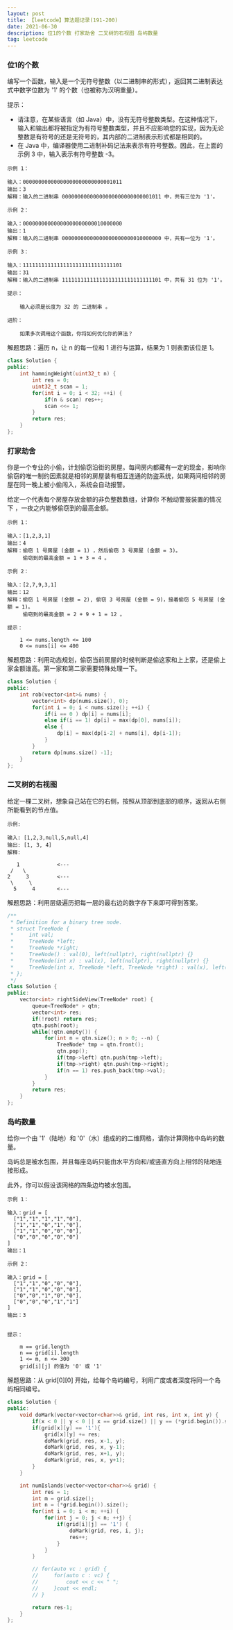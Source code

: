 ```yaml
---
layout: post
title: 【leetcode】算法题记录(191-200)
date: 2021-06-30
description: 位1的个数 打家劫舍 二叉树的右视图 岛屿数量
tag: leetcode
---
```


### 位1的个数
编写一个函数，输入是一个无符号整数（以二进制串的形式），返回其二进制表达式中数字位数为 '1' 的个数（也被称为汉明重量）。

提示：

+ 请注意，在某些语言（如 Java）中，没有无符号整数类型。在这种情况下，输入和输出都将被指定为有符号整数类型，并且不应影响您的实现，因为无论整数是有符号的还是无符号的，其内部的二进制表示形式都是相同的。
+ 在 Java 中，编译器使用二进制补码记法来表示有符号整数。因此，在上面的 示例 3 中，输入表示有符号整数 -3。

```
示例 1：

输入：00000000000000000000000000001011
输出：3
解释：输入的二进制串 00000000000000000000000000001011 中，共有三位为 '1'。

示例 2：

输入：00000000000000000000000010000000
输出：1
解释：输入的二进制串 00000000000000000000000010000000 中，共有一位为 '1'。

示例 3：

输入：11111111111111111111111111111101
输出：31
解释：输入的二进制串 11111111111111111111111111111101 中，共有 31 位为 '1'。

提示：

    输入必须是长度为 32 的 二进制串 。

进阶：

    如果多次调用这个函数，你将如何优化你的算法？
```

解题思路：遍历 n，让 n 的每一位和 1 进行与运算，结果为 1 则表面该位是 1。

```cpp
class Solution {
public:
    int hammingWeight(uint32_t n) {
        int res = 0;
        uint32_t scan = 1;
        for(int i = 0; i < 32; ++i) {
            if(n & scan) res++;
            scan <<= 1;
        }
        return res;
    }
};
```

### 打家劫舍
你是一个专业的小偷，计划偷窃沿街的房屋。每间房内都藏有一定的现金，影响你偷窃的唯一制约因素就是相邻的房屋装有相互连通的防盗系统，如果两间相邻的房屋在同一晚上被小偷闯入，系统会自动报警。

给定一个代表每个房屋存放金额的非负整数数组，计算你 不触动警报装置的情况下 ，一夜之内能够偷窃到的最高金额。

```
示例 1：

输入：[1,2,3,1]
输出：4
解释：偷窃 1 号房屋 (金额 = 1) ，然后偷窃 3 号房屋 (金额 = 3)。
     偷窃到的最高金额 = 1 + 3 = 4 。

示例 2：

输入：[2,7,9,3,1]
输出：12
解释：偷窃 1 号房屋 (金额 = 2), 偷窃 3 号房屋 (金额 = 9)，接着偷窃 5 号房屋 (金额 = 1)。
     偷窃到的最高金额 = 2 + 9 + 1 = 12 。

提示：

    1 <= nums.length <= 100
    0 <= nums[i] <= 400
```

解题思路：利用动态规划，偷窃当前房屋的时候判断是偷这家和上上家，还是偷上家金额谁高。第一家和第二家需要特殊处理一下。

```cpp
class Solution {
public:
    int rob(vector<int>& nums) {
        vector<int> dp(nums.size(), 0);
        for(int i = 0; i < nums.size(); ++i) {
            if(i == 0 ) dp[i] = nums[i];
            else if(i == 1) dp[i] = max(dp[0], nums[i]);
            else {
                dp[i] = max(dp[i-2] + nums[i], dp[i-1]);
            } 
        }
        return dp[nums.size() -1];
    }
};
```

### 二叉树的右视图
给定一棵二叉树，想象自己站在它的右侧，按照从顶部到底部的顺序，返回从右侧所能看到的节点值。

```
示例:

输入: [1,2,3,null,5,null,4]
输出: [1, 3, 4]
解释:

   1            <---
 /   \
2     3         <---
 \     \
  5     4       <---
```

解题思路：利用层级遍历把每一层的最右边的数字存下来即可得到答案。

```cpp
/**
 * Definition for a binary tree node.
 * struct TreeNode {
 *     int val;
 *     TreeNode *left;
 *     TreeNode *right;
 *     TreeNode() : val(0), left(nullptr), right(nullptr) {}
 *     TreeNode(int x) : val(x), left(nullptr), right(nullptr) {}
 *     TreeNode(int x, TreeNode *left, TreeNode *right) : val(x), left(left), right(right) {}
 * };
 */
class Solution {
public:
    vector<int> rightSideView(TreeNode* root) {
        queue<TreeNode* > qtn;
        vector<int> res;
        if(!root) return res;
        qtn.push(root);
        while(!qtn.empty()) {
            for(int n = qtn.size(); n > 0; --n) {
                TreeNode* tmp = qtn.front();
                qtn.pop();
                if(tmp->left) qtn.push(tmp->left);
                if(tmp->right) qtn.push(tmp->right);
                if(n == 1) res.push_back(tmp->val);
            }
        }
        return res;
    }
};
```

### 岛屿数量
给你一个由 '1'（陆地）和 '0'（水）组成的的二维网格，请你计算网格中岛屿的数量。

岛屿总是被水包围，并且每座岛屿只能由水平方向和/或竖直方向上相邻的陆地连接形成。

此外，你可以假设该网格的四条边均被水包围。

 
```
示例 1：

输入：grid = [
  ["1","1","1","1","0"],
  ["1","1","0","1","0"],
  ["1","1","0","0","0"],
  ["0","0","0","0","0"]
]
输出：1

示例 2：

输入：grid = [
  ["1","1","0","0","0"],
  ["1","1","0","0","0"],
  ["0","0","1","0","0"],
  ["0","0","0","1","1"]
]
输出：3


提示：

    m == grid.length
    n == grid[i].length
    1 <= m, n <= 300
    grid[i][j] 的值为 '0' 或 '1'
```

解题思路：从 grid[0][0] 开始，给每个岛屿编号，利用广度或者深度将同一个岛屿相同编号。

```cpp
class Solution {
public:
    void doMark(vector<vector<char>>& grid, int res, int x, int y) {
        if(x < 0 || y < 0 || x == grid.size() || y == (*grid.begin()).size()) return;
        if(grid[x][y] == '1'){
            grid[x][y] += res;
            doMark(grid, res, x-1, y);
            doMark(grid, res, x, y-1);
            doMark(grid, res, x+1, y);
            doMark(grid, res, x, y+1);
        }
    }

    int numIslands(vector<vector<char>>& grid) {
        int res = 1;
        int m = grid.size();
        int n = (*grid.begin()).size();
        for(int i = 0; i < m; ++i) {
            for(int j = 0; j < n; ++j) {
                if(grid[i][j] == '1') {
                    doMark(grid, res, i, j);
                    res++;
                }
            }
        }

        // for(auto vc : grid) {
        //     for(auto c : vc) {
        //         cout << c << " ";
        //     }cout << endl;
        // }

        return res-1;
    }
};
```